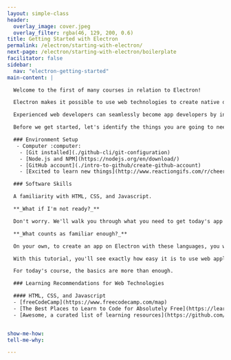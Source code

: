 ```yaml
---
layout: simple-class
header:
  overlay_image: cover.jpeg
  overlay_filter: rgba(46, 129, 200, 0.6)
title: Getting Started with Electron
permalink: /electron/starting-with-electron/
next-page: /electron/starting-with-electron/boilerplate
facilitator: false
sidebar:
  nav: "electron-getting-started"
main-content: |

  Welcome to the first of many courses in relation to Electron!  

  Electron makes it possible to use web technologies to create native desktop applications.

  Experienced web developers can seamlessly become app developers by incorporating Electron into their toolkit. Beginner programmers can have the same instant results seen in building web sites without the historical headaches of app development.

  Before we get started, let's identify the things you are going to need to be successful in this course.

  ### Environment Setup
   - Computer :computer:
    - [Git installed](./github-cli/git-configuration)
    - [Node.js and NPM](https://nodejs.org/en/download/)
    - [GitHub account](./intro-to-github/create-github-account)
    - [Excited to learn new things](http://www.reactiongifs.com/r/cheering_minions.gif)

  ### Software Skills

  A familiarity with HTML, CSS, and Javascript.

  **_What if I'm not ready?_**

  Don't worry. We'll walk you through what you need to get today's app running, even if you don't have ample experience in these technologies.

  **_What counts as familiar enough?_**

  On your own, to create an app on Electron with these languages, you would need the same level of proficiency that you'd need to create that app (or website) for the browser.

  With this tutorial, you'll see exactly how easy it is to use web application technology to create a desktop app.

  For today's course, the basics are more than enough.

  ### Learning Recommendations for Web Technologies

  #### HTML, CSS, and Javascript
  - [freeCodeCamp](https://www.freecodecamp.com/map)
  - [The Best Places to Learn to Code for Absolutely Free](https://learntocodewith.me/posts/code-for-free/)
  - [Awesome, a curated list of learning resources](https://github.com/sindresorhus/awesome)


show-me-how:
tell-me-why:

---
```

